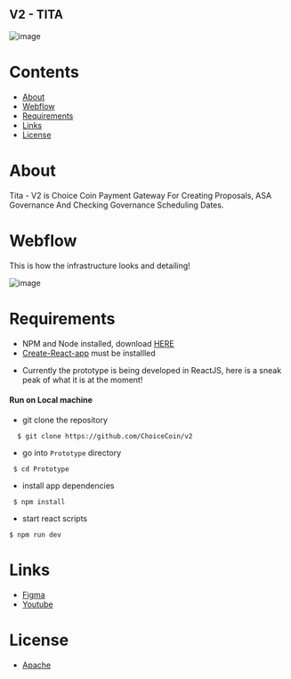 ## V2 - TITA

![image](https://i.postimg.cc/yNxZcP9m/km-20220401-480p-1-1.gif)

Contents
=================
<!--ts-->
* [About](#About)
* [Webflow](#Webflow)
* [Requirements](#Requirements)
* [Links](#Links)
* [License](#License)
<!--te-->


About
============

Tita - V2 is Choice Coin Payment Gateway For Creating Proposals, ASA Governance And Checking Governance Scheduling Dates.

Webflow
============
This is how the infrastructure looks and detailing!

![image](https://i.postimg.cc/Fzm2WnSj/Untitled-Workspace.png)

Requirements
============

* NPM and Node installed, download [HERE](https://phoenixnap.com/kb/install-node-js-npm-on-windows)
* [Create-React-app](https://reactjs.org/docs/create-a-new-react-app.html) must be installled

- Currently the prototype is being developed in ReactJS, here is a sneak peak of what it is at the moment!

#### Run on Local machine

* git clone the repository

```
  $ git clone https://github.com/ChoiceCoin/v2
```
* go into `Prototype` directory

```
 $ cd Prototype
```
* install app dependencies
```
 $ npm install
```

* start react scripts

```
$ npm run dev

```

Links
============
- [Figma](https://www.figma.com/file/4g5ARgX61Voxc6zOfbqlQS/Titachoice?node-id=1%3A3)
- [Youtube](https://www.youtube.com/watch?v=WcDq_bdCKOU)

License
============
- [Apache](https://github.com/ChoiceCoin/v2/blob/main/LICENSE)



